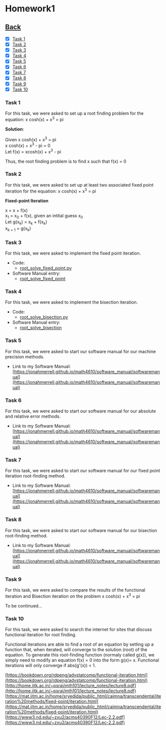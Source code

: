# Homework1<br>

## [Back](../)

- [x] [Task 1](#task-1)
- [x] [Task 2](#task-2)
- [x] [Task 3](#task-3)
- [x] [Task 4](#task-4)
- [x] [Task 5](#task-5)
- [x] [Task 6](#task-6)
- [x] [Task 7](#task-7)
- [x] [Task 8](#task-8)
- [x] [Task 9](#task-9)
- [x] [Task 10](#task-10)

### Task 1
For this task, we were asked to set up a root finding problem for the equation: x cosh(x) + x<sup>3</sup> = pi

__Solution__:

Given x cosh(x) + x<sup>3</sup> = pi <br>
	  x cosh(x) + x<sup>3</sup> - pi = 0 <br>
		Let f(x) = xcosh(x) + x<sup>3</sup> - pi<br>
		
Thus, the root finding problem is to find x such that f(x) = 0

### Task 2
For this task, we were asked to set up at least two associated fixed point iteration for the equation: x cosh(x) + x<sup>3</sup> = pi

__Fixed-point Iteration__

x = x + f(x) <br>
x<sub>1</sub> = x<sub>0</sub> + f(x), given an intital guess x<sub>0</sub> <br>
Let g(x<sub>k</sub>) = x<sub>k</sub> + f(x<sub>k</sub>) <br>
x<sub>k + 1</sub> = g(x<sub>k</sub>) <br>

### Task 3
For this task, we were asked to implement the fixed point iteration.

- Code:
  - [root_solve_fixed_point.py](Task3/root_solve_fixed_point.py)
- Software Manual entry:
  - [root_solve_fixed_point](../software_manual/root_solve_fixed_point.md)
  
### Task 4
For this task, we were asked to implement the bisection iteration.

- Code:
  - [root_solve_bisection.py](Task4/root_solve_bisection.py)
- Software Manual entry:
  - [root_solve_bisection](../software_manual/root_solve_bisection.md)
  
### Task 5
For this task, we were asked to start our software manual for our machine precision methods.

- Link to my Software Manual: [https://jonahmerrell.github.io/math4610/software_manual/softwaremanual](https://jonahmerrell.github.io/math4610/software_manual/softwaremanual)
  
### Task 6
For this task, we were asked to start our software manual for our absolute and relative error methods.

- Link to my Software Manual: [https://jonahmerrell.github.io/math4610/software_manual/softwaremanual](https://jonahmerrell.github.io/math4610/software_manual/softwaremanual)

### Task 7
For this task, we were asked to start our software manual for our fixed point iteration root-finding method.

- Link to my Software Manual: [https://jonahmerrell.github.io/math4610/software_manual/softwaremanual](https://jonahmerrell.github.io/math4610/software_manual/softwaremanual)

### Task 8
For this task, we were asked to start our software manual for our bisection root-finding method.

- Link to my Software Manual: [https://jonahmerrell.github.io/math4610/software_manual/softwaremanual](https://jonahmerrell.github.io/math4610/software_manual/softwaremanual)

### Task 9
For this task, we were asked to compare the results of the functional iteration and Bisection iteration on the problem x cosh(x) + x<sup>3</sup> = pi <br>

To be continued...

### Task 10
For this task, we were asked to search the internet for sites that discuss functional iteration for root finding.

Functional iterations are able to find a root of an equation by setting up a function that, when iterated, will converge to the solution (root) of the equation. To generate this root-finding function (normaly called g(x)), we simply need to modify an equation f(x) = 0 into the form g(x)= x. Functional iterations will only converge if abs(g'(x)) < 1.

[https://bookdown.org/rdpeng/advstatcomp/functional-iteration.html](https://bookdown.org/rdpeng/advstatcomp/functional-iteration.html) <br>
[http://home.iitk.ac.in/~psraj/mth101/lecture_notes/lecture8.pdf](http://home.iitk.ac.in/~psraj/mth101/lecture_notes/lecture8.pdf) <br>
[https://mat.iitm.ac.in/home/sryedida/public_html/caimna/transcendental/iteration%20methods/fixed-point/iteration.html](https://mat.iitm.ac.in/home/sryedida/public_html/caimna/transcendental/iteration%20methods/fixed-point/iteration.html) <br>
[https://www3.nd.edu/~zxu2/acms40390F12/Lec-2.2.pdf](https://www3.nd.edu/~zxu2/acms40390F12/Lec-2.2.pdf) <br>






